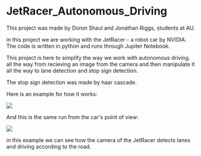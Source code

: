 # JetRacer_Autonomous_Driving

This project was made by Doron Shaul and Jonathan Riggs, students at AU.

in this project we are working with the JetRacer - a robot car by NVIDIA.
The code is written in python and runs through Jupiter Notebook.

This project is here to simplify the way we work with autonomous driving. all the way from recieving an image from the camera and then manipulate it all the way to lane detection and stop sign detection.

The stop sign detection was made by haar cascade.

Here is an example for how it works:

![](jetRacer_gif.gif)

And this is the same run from the car's point of view:

![](jetRacer_pc_gif.gif)

in this example we can see how the camera of the JetRacer detects lanes and driving according to the road.

